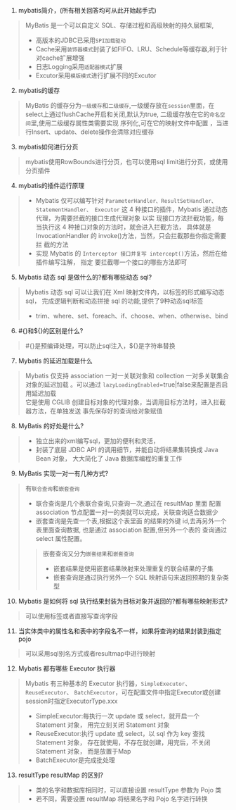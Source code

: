 1. mybatis简介，(所有相关回答均可从此开始起手式)
> MyBatis 是一个可以自定义 SQL、存储过程和高级映射的持久层框架,
>- 高版本的JDBC已采用`SPI加载驱动`
>- Cache采用`装饰器模式`封装了如FIFO、LRU、Schedule等缓存器,利于针对cache扩展增强
>- 日志Logging采用`适配器模式`扩展
>- Excutor采用`模版模式`进行扩展不同的Excutor
2. mybatis的缓存
> MyBatis 的缓存分为`一级缓存`和`二级缓存`,一级缓存放在`session`里面，在select上通过flushCache开启和关闭,默认为true,
> 二级缓存放在它的`命名空间`里,使用二级缓存属性类需要实现
> 序列化,可在它的映射文件中配置<cache/>
> ，当进行Insert、update、delete操作会清除对应缓存
3. mybatis如何进行分页
> mybatis使用RowBounds进行分页，也可以使用sql limit进行分页，或使用分页插件
4. mybatis的插件运行原理
>+ Mybatis 仅可以编写针对 `ParameterHandler、ResultSetHandler、StatementHandler、
> Executor` 这 4 种接口的插件，Mybatis 通过动态代理，为需要拦截的接口生成代理对象
> 以实 现接口方法拦截功能，每当执行这 4 种接口对象的方法时，就会进入拦截方法，
> 具体就是 InvocationHandler 的 invoke()方法，当然，只会拦截那些你指定需要拦
> 截的方法
>+ 实现 Mybatis 的 `Interceptor 接口并复写 intercept()`方法，然后在给插件编写注解，
>指定 要拦截哪一个接口的哪些方法即可
5. Mybatis 动态 sql 是做什么的?都有哪些动态 sql?
> Mybatis 动态 sql 可以让我们在 Xml 映射文件内，以标签的形式编写动态 sql，
> 完成逻辑判断和动态拼接 sql 的功能,提供了9种动态sql标签
>* trim、where、set、foreach、if、choose、when、otherwise、bind
6. #{}和${}的区别是什么?
> #{}是预编译处理，可以防止sql注入，${}是字符串替换
7. Mybatis 的延迟加载是什么
> Mybatis 仅支持 association 一对一关联对象和 collection 一对多关联集合对象的延迟加载
> 。可以通过 `lazyLoadingEnabled`=true|false来配置是否启用延迟加载<br>
> 它是使用 CGLIB 创建目标对象的代理对象，当调用目标方法时，进入拦截器方法，在单独发送
> 事先保存好的查询给对象赋值
8. MyBatis 的好处是什么?
>* 独立出来的xml编写sql，更加的便利和灵活，
>* 封装了底层 JDBC API 的调用细节，并能自动将结果集转换成 Java Bean 对象，
> 大大简化了 Java 数据库编程的重复工作
9. MyBatis 实现一对一有几种方式?
> 有`联合查询`和`嵌套查询`
>+ 联合查询是几个表联合查询,只查询一次,通过在 resultMap 里面 配置 association
>节点配置一对一的类就可以完成，关联查询适合数据少
>+ 嵌套查询是先查一个表,根据这个表里面 的结果的外键 id,去再另外一个表里面查询数据,
> 也是通过 association 配置,但另外一个表的 查询通过 select 属性配置。
>>嵌套查询又分为`嵌套结果`和`嵌套查询`
>>+ 嵌套结果是使用嵌套结果映射来处理重复的联合结果的子集
>>+ 嵌套查询是通过执行另外一个 SQL 映射语句来返回预期的复杂类型
10. Mybatis 是如何将 sql 执行结果封装为目标对象并返回的?都有哪些映射形式?
> 可以使用<resultMap>标签或者直接写查询字段
11. 当实体类中的属性名和表中的字段名不一样，如果将查询的结果封装到指定 pojo
> 可以采用sql别名方式或者resultmap中进行映射
12. Mybatis 都有哪些 Executor 执行器
> Mybatis 有三种基本的 Executor 执行器，`SimpleExecutor`、`ReuseExecutor`、
> `BatchExecutor`，可在配置文件中指定Executor或创建session时指定ExecutorType.xxx
>- SimpleExecutor:每执行一次 update 或 select，就开启一个 Statement 对象，
> 用完立刻关闭 Statement 对象
>- ReuseExecutor:执行 update 或 select，以 sql 作为 key 查找 Statement 对象，
> 存在就使用，不存在就创建，用完后，不关闭 Statement 对象， 而是放置于Map
>- BatchExecutor是完成批处理
13. resultType resultMap 的区别?
>- 类的名字和数据库相同时，可以直接设置 resultType 参数为 Pojo 类
>- 若不同，需要设置 resultMap 将结果名字和 Pojo 名字进行转换
